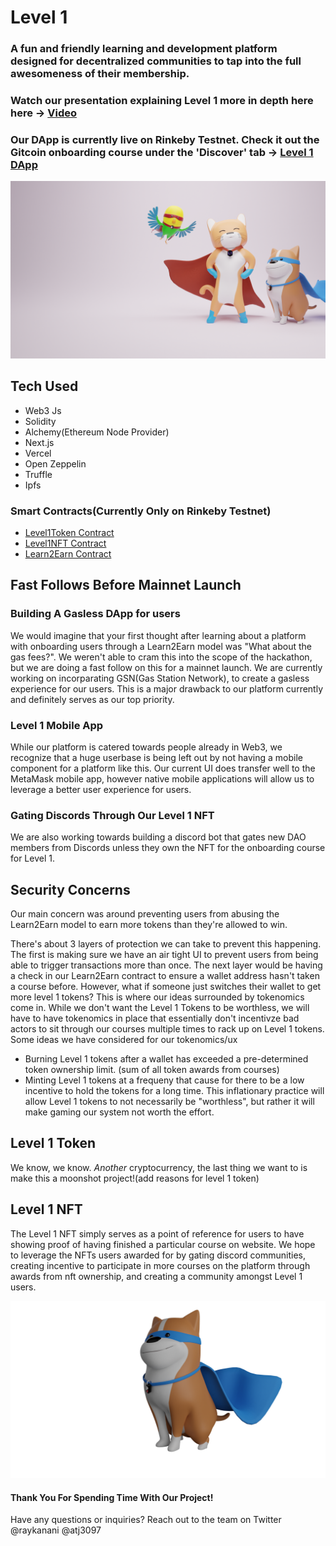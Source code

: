 # Level 1  
### A fun and friendly learning and development platform designed for decentralized communities to tap into the full awesomeness of their membership. 
### Watch our presentation explaining Level 1 more in depth here here -> [Video](https://youtu.be/labhduL_v0Y)
### Our DApp is currently live on Rinkeby Testnet. Check it out the Gitcoin onboarding course under the 'Discover' tab -> [Level 1 DApp](https://level1.vercel.app/)  


<p align="center">
 <img src="public/assets/images/L1_Mascots_1.png?raw=true" alt="Next js starter banner">
</p>

## Tech Used

- Web3 Js 
- Solidity 
- Alchemy(Ethereum Node Provider) 
- Next.js 
- Vercel
- Open Zeppelin
- Truffle 
- Ipfs

### Smart Contracts(Currently Only on Rinkeby Testnet)

- [Level1Token Contract](https://rinkeby.etherscan.io/address/0xea5Bd7D2aBe3c8546D70c470A65422CC322266E4)
- [Level1NFT Contract](https://rinkeby.etherscan.io/address/0x278C8D7ae2694f888894EA4817eCdB84bc5E6781)
- [Learn2Earn Contract](https://rinkeby.etherscan.io/address/0x45b3fe142ba8c4d55b1f726a24d7ea335516680c)

## Fast Follows Before Mainnet Launch

### Building A Gasless DApp for users  
We would imagine that your first thought after learning about a platform with onboarding users through a Learn2Earn model was "What about the gas fees?". We weren't able to cram this into the scope of the hackathon, but we are doing a fast follow on this for a mainnet launch. We are currently working on incorparating GSN(Gas Station Network), to create a gasless experience for our users. This is a major drawback to our platform currently and definitely serves as our top priority.

### Level 1 Mobile App 
While our platform is catered towards people already in Web3, we recognize that a huge userbase is being left out by not having a mobile component for a platform like this. Our current UI does transfer well to the MetaMask mobile app, however native mobile applications will allow us to leverage a better user experience for users.  

### Gating Discords Through Our Level 1 NFT 
We are also working towards building a discord bot that gates new DAO members from Discords unless they own the NFT for the onboarding course for Level 1.

## Security Concerns 
Our main concern was around preventing users from abusing the Learn2Earn model to earn more tokens than they're allowed to win.


There's about 3 layers of protection we can take to prevent this happening. The first is making sure we have an air tight UI to prevent users from being able to trigger transactions more than once. The next layer would be having a check in our Learn2Earn contract to ensure a wallet address hasn't taken a course before. However, what if someone just switches their wallet to get more level 1 tokens? This is where our ideas surrounded by tokenomics come in. While we don't want the Level 1 Tokens to be worthless, we will have to have tokenomics in place that essentially don't incentivze bad actors to sit through our courses multiple times to rack up on Level 1 tokens. 
Some ideas we have considered for our tokenomics/ux
- Burning Level 1 tokens after a wallet has exceeded a pre-determined token ownership limit. (sum of all token awards from courses)
- Minting Level 1 tokens at a frequeny that cause for there to be a low incentive to hold the tokens for a long time. This inflationary practice will allow Level 1 tokens to not necessarily be "worthless", but rather it will make gaming our system not worth the effort. 


## Level 1 Token 
We know, we know. *Another* cryptocurrency, the last thing we want to is make this a moonshot project!(add reasons for level 1 token)

## Level 1 NFT  
The Level 1 NFT simply serves as a point of reference for users to have showing proof of having finished a particular course on website. We hope to leverage the NFTs users awarded for by gating discord communities, creating incentive to participate in more courses on the platform through awards from nft ownership, and creating a community amongst Level 1 users.   
<p align="center">
 <img src="public/assets/images/Dog_2_3.png?raw=true" alt="Next js starter banner">
</p>

#### Thank You For Spending Time With Our Project! 
Have any questions or inquiries? 
Reach out to the team on Twitter 
@raykanani
@atj3097 

